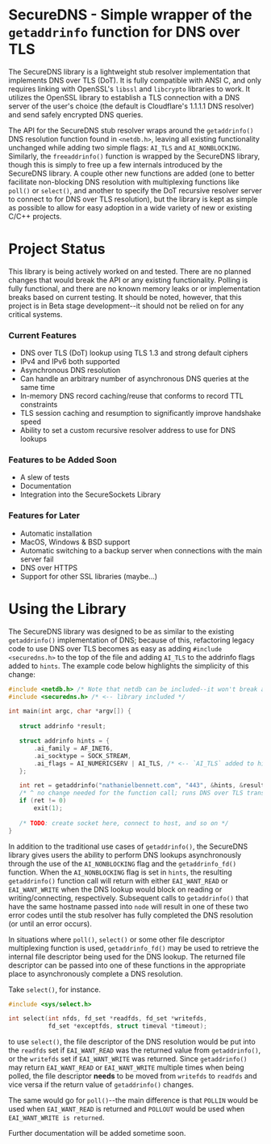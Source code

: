 # SecureDNS - Simple wrapper of the `getaddrinfo` function for DNS over TLS

The SecureDNS library is a lightweight stub resolver implementation that 
implements DNS over TLS (DoT). It is fully compatible with ANSI C, and only 
requires linking with OpenSSL's `libssl` and `libcrypto` libraries to work. 
It utilizes the OpenSSL library to establish a TLS connection with a DNS 
server of the user's choice (the default is Cloudflare's 1.1.1.1 DNS resolver) 
and send safely encrypted DNS queries.

The API for the SecureDNS stub resolver wraps around the `getaddrinfo()` DNS 
resolution function found in `<netdb.h>`, leaving all existing functionality 
unchanged while adding two simple flags: `AI_TLS` and `AI_NONBLOCKING`. 
Similarly, the `freeaddrinfo()` function is wrapped by the SecureDNS library, 
though this is simply to free up a few internals introduced by the SecureDNS 
library. A couple other new functions are added (one to better facilitate 
non-blocking DNS resolution with multiplexing functions like `poll()` or 
`select()`, and another to specify the DoT recursive resolver server to 
connect to for DNS over TLS resolution), but the library is kept 
as simple as possible to allow for easy adoption in a wide variety of new 
or existing C/C++ projects.


# Project Status

This library is being actively worked on and tested. There are no planned 
changes that would break the API or any existing functionality. Polling 
is fully functional, and there are no known memory 
leaks or or implementation breaks based on current testing. It should be 
noted, however, that this project is in Beta stage development--it should not 
be relied on for any critical systems.

### Current Features
 - DNS over TLS (DoT) lookup using TLS 1.3 and strong default ciphers
 - IPv4 and IPv6 both supported
 - Asynchronous DNS resolution
 - Can handle an arbitrary number of asynchronous DNS queries at the same time 
 - In-memory DNS record caching/reuse that conforms to record TTL constraints 
 - TLS session caching and resumption to significantly improve handshake speed 
 - Ability to set a custom recursive resolver address to use for DNS lookups 
 
### Features to be Added Soon
 - A slew of tests
 - Documentation
 - Integration into the SecureSockets Library
 
### Features for Later
 - Automatic installation
 - MacOS, Windows & BSD support
 - Automatic switching to a backup server when connections with the main 
 server fail 
 - DNS over HTTPS
 - Support for other SSL libraries (maybe...)
 
# Using the Library
 
The SecureDNS library was designed to be as similar to the existing 
`getaddrinfo()` implementation of DNS; because of this, refactoring legacy 
code to use DNS over TLS becomes as easy as adding `#include <securedns.h>` 
to the top of the file and adding `AI_TLS` to the addrinfo flags added to 
`hints`. The example code below highlights the simplicity of this change:
 
 ```c
#include <netdb.h> /* Note that netdb can be included--it won't break anything */
#include <securedns.h> /* <-- library included */

int main(int argc, char *argv[]) {
    
    struct addrinfo *result;

    struct addrinfo hints = {
        .ai_family = AF_INET6,
        .ai_socktype = SOCK_STREAM,
        .ai_flags = AI_NUMERICSERV | AI_TLS, /* <-- `AI_TLS` added to hints */
    };

    int ret = getaddrinfo("nathanielbennett.com", "443", &hints, &result); 
    /* ^ no change needed for the function call; runs DNS over TLS transparently */
    if (ret != 0)
        exit(1);
    
    /* TODO: create socket here, connect to host, and so on */
}
```
 
In addition to the traditional use cases of `getaddrinfo()`, the SecureDNS 
library gives users the ability to perform DNS lookups asynchronously through 
the use of the `AI_NONBLOCKING` flag and the `getaddrinfo_fd()` function. When 
the `AI_NONBLOCKING` flag is set in `hints`,  the resulting `getaddrinfo()` 
function call will return with either `EAI_WANT_READ` or `EAI_WANT_WRITE` when 
the DNS lookup would block on reading or writing/connecting, respectively. 
Subsequent calls to `getaddrinfo()` that have the same hostname passed into 
`node` will result in one of these two error codes until the stub resolver has 
fully completed the DNS resolution (or until an error occurs).

In situations where `poll()`, `select()` or some other file descriptor 
multiplexing function is used, `getaddrinfo_fd()` may be used to retrieve the 
internal file descriptor being used for the DNS lookup. The returned file 
descriptor can be passed into one of these functions in the appropriate 
place to asynchronously complete a DNS resolution. 

Take `select()`, for instance. 

```c
#include <sys/select.h>

int select(int nfds, fd_set *readfds, fd_set *writefds,
           fd_set *exceptfds, struct timeval *timeout);
```
to use `select()`, the file descriptor of the DNS resolution would be put 
into the `readfds` set if `EAI_WANT_READ` was the returned value from 
`getaddrinfo()`, or the `writefds` set if `EAI_WANT_WRITE` was returned.
Since `getaddrinfo()` may return `EAI_WANT_READ` or `EAI_WANT_WRITE` 
multiple times when being polled, the file descriptor **needs** to be 
moved from `writefds` to `readfds` and vice versa if the return value 
of `getaddrinfo()` changes.

The same would go for `poll()`--the main difference is that `POLLIN` 
would be used when `EAI_WANT_READ` is returned and `POLLOUT` would be 
used when `EAI_WANT_WRITE is returned`.

Further documentation will be added sometime soon.
 
 
 
 
 
 
 
 
 

